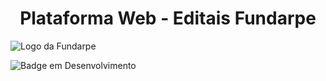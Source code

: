 <h1 align="center"> Plataforma Web - Editais Fundarpe </h1>

![Logo da Fundarpe](https://github.com/Squad11Unit/fundarpe_unit/assets/89558668/f8f670ce-ab62-4335-9e1c-548afb484d18)

![Badge em Desenvolvimento](http://img.shields.io/static/v1?label=STATUS&message=EM%20DESENVOLVIMENTO&color=GREEN&style=for-the-badge)
